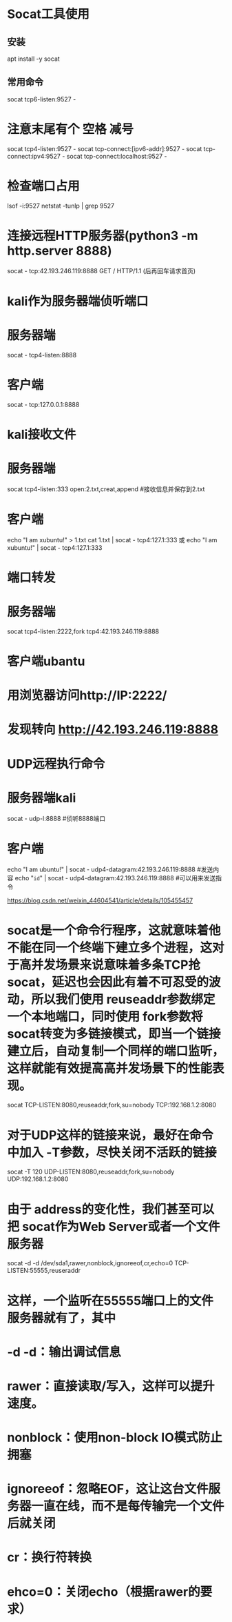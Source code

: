 # Socat工具使用

## 安装
apt install -y socat
## 常用命令
socat tcp6-listen:9527 -
# 注意末尾有个 空格 减号
socat tcp4-listen:9527 -
socat tcp-connect:[ipv6-addr]:9527 -
socat tcp-connect:ipv4:9527 -
socat tcp-connect:localhost:9527 -

# 检查端口占用
lsof -i:9527
netstat -tunlp | grep 9527


# 连接远程HTTP服务器(python3 -m http.server 8888)
socat - tcp:42.193.246.119:8888
GET / HTTP/1.1 (后再回车请求首页)

# kali作为服务器端侦听端口
# 服务器端
socat - tcp4-listen:8888
# 客户端
socat - tcp:127.0.0.1:8888

# kali接收文件
# 服务器端
socat tcp4-listen:333 open:2.txt,creat,append #接收信息并保存到2.txt
# 客户端
echo "I am xubuntu!" > 1.txt
cat 1.txt | socat - tcp4:127.1:333
或
echo "I am xubuntu!" | socat - tcp4:127.1:333

# 端口转发
# 服务器端
socat tcp4-listen:2222,fork tcp4:42.193.246.119:8888
# 客户端ubantu
# 用浏览器访问http://IP:2222/
# 发现转向 http://42.193.246.119:8888

# UDP远程执行命令
# 服务器端kali
socat - udp-l:8888 #侦听8888端口
# 客户端
echo "I am ubuntu!" | socat - udp4-datagram:42.193.246.119:8888 #发送内容
echo "`id`" | socat - udp4-datagram:42.193.246.119:8888 #可以用来发送指令

https://blog.csdn.net/weixin_44604541/article/details/105455457

# socat是一个命令行程序，这就意味着他不能在同一个终端下建立多个进程，这对于高并发场景来说意味着多条TCP抢socat，延迟也会因此有着不可忍受的波动，所以我们使用 reuseaddr参数绑定一个本地端口，同时使用 fork参数将socat转变为多链接模式，即当一个链接建立后，自动复制一个同样的端口监听，这样就能有效提高高并发场景下的性能表现。
socat TCP-LISTEN:8080,reuseaddr,fork,su=nobody TCP:192.168.1.2:8080

# 对于UDP这样的链接来说，最好在命令中加入 -T参数，尽快关闭不活跃的链接
socat -T 120 UDP-LISTEN:8080,reuseaddr,fork,su=nobody UDP:192.168.1.2:8080

# 由于 address的变化性，我们甚至可以把 socat作为Web Server或者一个文件服务器
socat -d -d /dev/sda1,rawer,nonblock,ignoreeof,cr,echo=0 TCP-LISTEN:55555,reuseraddr
# 这样，一个监听在55555端口上的文件服务器就有了，其中
# 
# -d -d：输出调试信息
# rawer：直接读取/写入，这样可以提升速度。
# nonblock：使用non-block IO模式防止拥塞
# ignoreeof：忽略EOF，这让这台文件服务器一直在线，而不是每传输完一个文件后就关闭
# cr：换行符转换
# ehco=0：关闭echo（根据rawer的要求）
